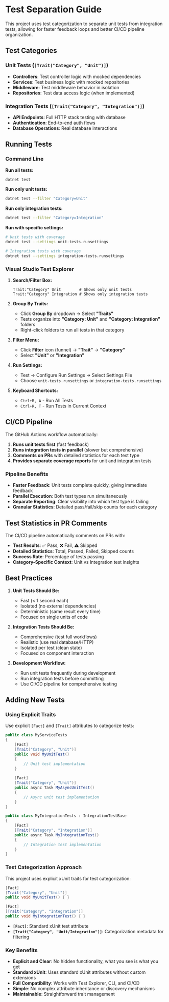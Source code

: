 # Test Separation Guide

This project uses test categorization to separate unit tests from integration tests, allowing for faster feedback loops and better CI/CD pipeline organization.

## Test Categories

### Unit Tests (`[Trait("Category", "Unit")]`)
- **Controllers**: Test controller logic with mocked dependencies
- **Services**: Test business logic with mocked repositories
- **Middleware**: Test middleware behavior in isolation
- **Repositories**: Test data access logic (when implemented)

### Integration Tests (`[Trait("Category", "Integration")]`)
- **API Endpoints**: Full HTTP stack testing with database
- **Authentication**: End-to-end auth flows
- **Database Operations**: Real database interactions

## Running Tests

### Command Line

**Run all tests:**
```bash
dotnet test
```

**Run only unit tests:**
```bash
dotnet test --filter "Category=Unit"
```

**Run only integration tests:**
```bash
dotnet test --filter "Category=Integration"
```

**Run with specific settings:**
```bash
# Unit tests with coverage
dotnet test --settings unit-tests.runsettings

# Integration tests with coverage
dotnet test --settings integration-tests.runsettings
```

### Visual Studio Test Explorer

1. **Search/Filter Box:**
   ```
   Trait:"Category" Unit        # Shows only unit tests
   Trait:"Category" Integration # Shows only integration tests
   ```

2. **Group By Traits:**
   - Click **Group By** dropdown → Select **"Traits"**
   - Tests organize into **"Category: Unit"** and **"Category: Integration"** folders
   - Right-click folders to run all tests in that category

3. **Filter Menu:**
   - Click **Filter** icon (funnel) → **"Trait"** → **"Category"**
   - Select **"Unit"** or **"Integration"**

4. **Run Settings:**
   - Test → Configure Run Settings → Select Settings File
   - Choose `unit-tests.runsettings` or `integration-tests.runsettings`

5. **Keyboard Shortcuts:**
   - `Ctrl+R, A` - Run All Tests
   - `Ctrl+R, T` - Run Tests in Current Context

## CI/CD Pipeline

The GitHub Actions workflow automatically:

1. **Runs unit tests first** (fast feedback)
2. **Runs integration tests in parallel** (slower but comprehensive)
3. **Comments on PRs** with detailed statistics for each test type
4. **Provides separate coverage reports** for unit and integration tests

### Pipeline Benefits

- **Faster Feedback**: Unit tests complete quickly, giving immediate feedback
- **Parallel Execution**: Both test types run simultaneously
- **Separate Reporting**: Clear visibility into which test type is failing
- **Granular Statistics**: Detailed pass/fail/skip counts for each category

## Test Statistics in PR Comments

The CI/CD pipeline automatically comments on PRs with:

- **Test Results**: ✅ Pass, ❌ Fail, ⚠️ Skipped
- **Detailed Statistics**: Total, Passed, Failed, Skipped counts
- **Success Rate**: Percentage of tests passing
- **Category-Specific Context**: Unit vs Integration test insights

## Best Practices

1. **Unit Tests Should Be:**
   - Fast (< 1 second each)
   - Isolated (no external dependencies)
   - Deterministic (same result every time)
   - Focused on single units of code

2. **Integration Tests Should Be:**
   - Comprehensive (test full workflows)
   - Realistic (use real database/HTTP)
   - Isolated per test (clean state)
   - Focused on component interaction

3. **Development Workflow:**
   - Run unit tests frequently during development
   - Run integration tests before committing
   - Use CI/CD pipeline for comprehensive testing

## Adding New Tests

### Using Explicit Traits

Use explicit `[Fact]` and `[Trait]` attributes to categorize tests:

```csharp
public class MyServiceTests
{
    [Fact]
    [Trait("Category", "Unit")]
    public void MyUnitTest()
    {
        // Unit test implementation
    }
    
    [Fact]
    [Trait("Category", "Unit")]
    public async Task MyAsyncUnitTest()
    {
        // Async unit test implementation
    }
}

public class MyIntegrationTests : IntegrationTestBase
{
    [Fact]
    [Trait("Category", "Integration")]
    public async Task MyIntegrationTest()
    {
        // Integration test implementation
    }
}
```

### Test Categorization Approach

This project uses explicit xUnit traits for test categorization:

```csharp
[Fact]
[Trait("Category", "Unit")]
public void MyUnitTest() { }

[Fact]
[Trait("Category", "Integration")]
public void MyIntegrationTest() { }
```

- **`[Fact]`**: Standard xUnit test attribute
- **`[Trait("Category", "Unit/Integration")]`**: Categorization metadata for filtering

### Key Benefits

- **Explicit and Clear**: No hidden functionality, what you see is what you get
- **Standard xUnit**: Uses standard xUnit attributes without custom extensions
- **Full Compatibility**: Works with Test Explorer, CLI, and CI/CD
- **Simple**: No complex attribute inheritance or discovery mechanisms
- **Maintainable**: Straightforward trait management